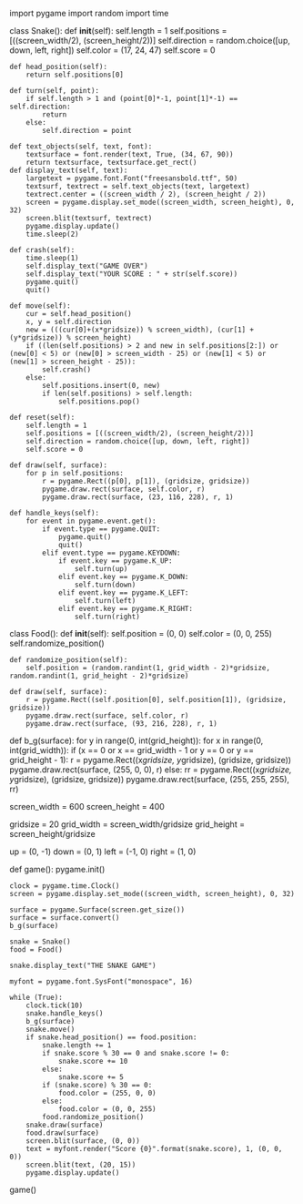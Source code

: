 import pygame
import random
import time

class Snake():
    def __init__(self):
        self.length = 1
        self.positions = [((screen_width/2), (screen_height/2))]
        self.direction = random.choice([up, down, left, right])
        self.color = (17, 24, 47)
        self.score = 0

    def head_position(self):
        return self.positions[0]

    def turn(self, point):
        if self.length > 1 and (point[0]*-1, point[1]*-1) == self.direction:
            return
        else:
            self.direction = point

    def text_objects(self, text, font):
        textsurface = font.render(text, True, (34, 67, 90))
        return textsurface, textsurface.get_rect()
    def display_text(self, text):
        largetext = pygame.font.Font("freesansbold.ttf", 50)
        textsurf, textrect = self.text_objects(text, largetext)
        textrect.center = ((screen_width / 2), (screen_height / 2))
        screen = pygame.display.set_mode((screen_width, screen_height), 0, 32)
        screen.blit(textsurf, textrect)
        pygame.display.update()
        time.sleep(2)

    def crash(self):
        time.sleep(1)
        self.display_text("GAME OVER")
        self.display_text("YOUR SCORE : " + str(self.score))
        pygame.quit()
        quit()

    def move(self):
        cur = self.head_position()
        x, y = self.direction
        new = (((cur[0]+(x*gridsize)) % screen_width), (cur[1] + (y*gridsize)) % screen_height)
        if ((len(self.positions) > 2 and new in self.positions[2:]) or (new[0] < 5) or (new[0] > screen_width - 25) or (new[1] < 5) or (new[1] > screen_height - 25)):
            self.crash()
        else:
            self.positions.insert(0, new)
            if len(self.positions) > self.length:
                self.positions.pop()

    def reset(self):
        self.length = 1
        self.positions = [((screen_width/2), (screen_height/2))]
        self.direction = random.choice([up, down, left, right])
        self.score = 0

    def draw(self, surface):
        for p in self.positions:
            r = pygame.Rect((p[0], p[1]), (gridsize, gridsize))
            pygame.draw.rect(surface, self.color, r)
            pygame.draw.rect(surface, (23, 116, 228), r, 1)

    def handle_keys(self):
        for event in pygame.event.get():
            if event.type == pygame.QUIT:
                pygame.quit()
                quit()
            elif event.type == pygame.KEYDOWN:
                if event.key == pygame.K_UP:
                    self.turn(up)
                elif event.key == pygame.K_DOWN:
                    self.turn(down)
                elif event.key == pygame.K_LEFT:
                    self.turn(left)
                elif event.key == pygame.K_RIGHT:
                    self.turn(right)

class Food():
    def __init__(self):
        self.position = (0, 0)
        self.color = (0, 0, 255)
        self.randomize_position()

    def randomize_position(self):
        self.position = (random.randint(1, grid_width - 2)*gridsize, random.randint(1, grid_height - 2)*gridsize)

    def draw(self, surface):
        r = pygame.Rect((self.position[0], self.position[1]), (gridsize, gridsize))
        pygame.draw.rect(surface, self.color, r)
        pygame.draw.rect(surface, (93, 216, 228), r, 1)

def b_g(surface):
    for y in range(0, int(grid_height)):
        for x in range(0, int(grid_width)):
            if (x == 0 or x == grid_width - 1 or y == 0 or y == grid_height - 1):
                r = pygame.Rect((x*gridsize, y*gridsize), (gridsize, gridsize))
                pygame.draw.rect(surface, (255, 0, 0), r)
            else:
                rr = pygame.Rect((x*gridsize, y*gridsize), (gridsize, gridsize))
                pygame.draw.rect(surface, (255, 255, 255), rr)

screen_width = 600
screen_height = 400

gridsize = 20
grid_width = screen_width/gridsize
grid_height = screen_height/gridsize

up = (0, -1)
down = (0, 1)
left = (-1, 0)
right = (1, 0)

def game():
    pygame.init()

    clock = pygame.time.Clock()
    screen = pygame.display.set_mode((screen_width, screen_height), 0, 32)

    surface = pygame.Surface(screen.get_size())
    surface = surface.convert()
    b_g(surface)

    snake = Snake()
    food = Food()

    snake.display_text("THE SNAKE GAME")

    myfont = pygame.font.SysFont("monospace", 16)

    while (True):
        clock.tick(10)
        snake.handle_keys()
        b_g(surface)
        snake.move()
        if snake.head_position() == food.position:
            snake.length += 1
            if snake.score % 30 == 0 and snake.score != 0:
                snake.score += 10
            else:
                snake.score += 5
            if (snake.score) % 30 == 0:
                food.color = (255, 0, 0)
            else:
                food.color = (0, 0, 255)
            food.randomize_position()
        snake.draw(surface)
        food.draw(surface)
        screen.blit(surface, (0, 0))
        text = myfont.render("Score {0}".format(snake.score), 1, (0, 0, 0))
        screen.blit(text, (20, 15))
        pygame.display.update()

game()
